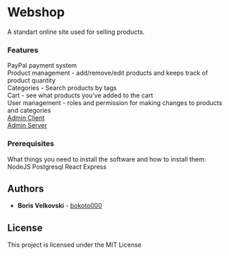 # Webshop

A standart online site used for selling products.

### Features

PayPal payment system\
Product management - add/remove/edit products and keeps track of product quantity\
Categories - Search products by tags\
Cart - see what products you've added to the cart\
User management - roles and permission for making changes to products and categories\
[Admin Client](admin_client) \
[Admin Server](admin_server)

### Prerequisites

What things you need to install the software and how to install them:
NodeJS
Postgresql
React
Express

## Authors

* **Boris Velkovski**  - [bokoto000](https://github.com/bokoto000)

## License

This project is licensed under the MIT License
